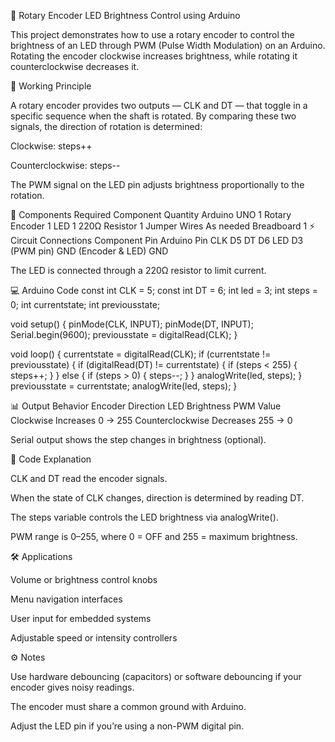 🔄 Rotary Encoder LED Brightness Control using Arduino

This project demonstrates how to use a rotary encoder to control the brightness of an LED through PWM (Pulse Width Modulation) on an Arduino.
Rotating the encoder clockwise increases brightness, while rotating it counterclockwise decreases it.

🧠 Working Principle

A rotary encoder provides two outputs — CLK and DT — that toggle in a specific sequence when the shaft is rotated.
By comparing these two signals, the direction of rotation is determined:

Clockwise: steps++

Counterclockwise: steps--

The PWM signal on the LED pin adjusts brightness proportionally to the rotation.

🧩 Components Required
Component	Quantity
Arduino UNO	1
Rotary Encoder	1
LED	1
220Ω Resistor	1
Jumper Wires	As needed
Breadboard	1
⚡ Circuit Connections
Component Pin	Arduino Pin
CLK	D5
DT	D6
LED	D3 (PWM pin)
GND (Encoder & LED)	GND

The LED is connected through a 220Ω resistor to limit current.

💻 Arduino Code
const int CLK = 5;
const int DT = 6;
int led = 3;
int steps = 0;
int currentstate;
int previousstate;

void setup()
{
  pinMode(CLK, INPUT);
  pinMode(DT, INPUT);
  Serial.begin(9600);
  previousstate = digitalRead(CLK);
}

void loop()
{
  currentstate = digitalRead(CLK);
  if (currentstate != previousstate)
  {
    if (digitalRead(DT) != currentstate)
    {
      if (steps < 255)
      {
        steps++;
      }
    }
    else
    {
      if (steps > 0)
      {
        steps--;
      }
    }
    analogWrite(led, steps);
  }
  previousstate = currentstate;
  analogWrite(led, steps);
}

📊 Output Behavior
Encoder Direction	LED Brightness	PWM Value
Clockwise	Increases	0 → 255
Counterclockwise	Decreases	255 → 0

Serial output shows the step changes in brightness (optional).

🧩 Code Explanation

CLK and DT read the encoder signals.

When the state of CLK changes, direction is determined by reading DT.

The steps variable controls the LED brightness via analogWrite().

PWM range is 0–255, where 0 = OFF and 255 = maximum brightness.

🛠️ Applications

Volume or brightness control knobs

Menu navigation interfaces

User input for embedded systems

Adjustable speed or intensity controllers

⚙️ Notes

Use hardware debouncing (capacitors) or software debouncing if your encoder gives noisy readings.

The encoder must share a common ground with Arduino.

Adjust the LED pin if you’re using a non-PWM digital pin.
